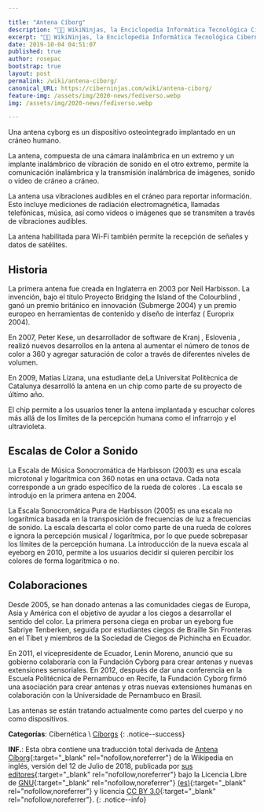 ```yaml
---

title: "Antena Cíborg"
description: "👨‍💻 WikiNinjas, la Enciclopedia Informática Tecnológica Ciberninjas: Antena Cíborg"
excerpt: "👨‍💻 WikiNinjas, la Enciclopedia Informática Tecnológica Ciberninjas: Antena Cíborg"
date: 2019-10-04 04:51:07
published: true
author: rosepac
bootstrap: true
layout: post
permalink: /wiki/antena-ciborg/
canonical_URL: https://ciberninjas.com/wiki/antena-ciborg/
feature-img: /assets/img/2020-news/fediverso.webp
img: /assets/img/2020-news/fediverso.webp

---
```


Una antena cyborg es un dispositivo osteointegrado implantado en un cráneo humano.

La antena, compuesta de una cámara inalámbrica en un extremo y un implante inalámbrico de vibración de sonido en el otro extremo, permite la comunicación inalámbrica y la transmisión inalámbrica de imágenes, sonido o video de cráneo a cráneo.

La antena usa vibraciones audibles en el cráneo para reportar información. Esto incluye mediciones de radiación electromagnética, llamadas telefónicas, música, así como videos o imágenes que se transmiten a través de vibraciones audibles.

La antena habilitada para Wi-Fi también permite la recepción de señales y datos de satélites.

## Historia

La primera antena fue creada en Inglaterra en 2003 por Neil Harbisson. La invención, bajo el título Proyecto Bridging the Island of the Colourblind , ganó un premio británico en innovación (Submerge 2004) y un premio europeo en herramientas de contenido y diseño de interfaz ( Europrix 2004).

En 2007, Peter Kese, un desarrollador de software de Kranj , Eslovenia , realizó nuevos desarrollos en la antena al aumentar el número de tonos de color a 360 y agregar saturación de color a través de diferentes niveles de volumen.

En 2009, Matias Lizana, una estudiante deLa Universitat Politècnica de Catalunya desarrolló la antena en un chip como parte de su proyecto de último año.

El chip permite a los usuarios tener la antena implantada y escuchar colores más allá de los límites de la percepción humana como el infrarrojo y el ultravioleta.

## Escalas de Color a Sonido

La Escala de Música Sonocromática de Harbisson (2003) es una escala microtonal y logarítmica con 360 notas en una octava. Cada nota corresponde a un grado específico de la rueda de colores . La escala se introdujo en la primera antena en 2004.

La Escala Sonocromática Pura de Harbisson (2005) es una escala no logarítmica basada en la transposición de frecuencias de luz a frecuencias de sonido. La escala descarta el color como parte de una rueda de colores e ignora la percepción musical / logarítmica, por lo que puede sobrepasar los límites de la percepción humana. La introducción de la nueva escala al eyeborg en 2010, permite a los usuarios decidir si quieren percibir los colores de forma logarítmica o no.

## Colaboraciones

Desde 2005, se han donado antenas a las comunidades ciegas de Europa, Asia y América con el objetivo de ayudar a los ciegos a desarrollar el sentido del color. La primera persona ciega en probar un eyeborg fue Sabriye Tenberken, seguida por estudiantes ciegos de Braille Sin Fronteras en el Tíbet y miembros de la Sociedad de Ciegos de Pichincha en Ecuador.

En 2011, el vicepresidente de Ecuador, Lenin Moreno, anunció que su gobierno colaboraría con la Fundación Cyborg para crear antenas y nuevas extensiones sensoriales. En 2012, después de dar una conferencia en la Escuela Politécnica de Pernambuco en Recife, la Fundación Cyborg firmó una asociación para crear antenas y otras nuevas extensiones humanas en colaboración con la Universidade de Pernambuco en Brasil.

Las antenas se están tratando actualmente como partes del cuerpo y no como dispositivos.

**Categorías**: Cibernética \ [Cíborgs](/wiki/categoria/cambio-tecnologico/)
{: .notice--success}

**INF.**: Esta obra contiene una traducción total derivada de [Antena Cíborg](https://en.wikipedia.org/wiki/Cyborg_antenna){:target="_blank" rel="nofollow,noreferrer"} de la Wikipedia en inglés, versión del 12 de Julio de 2018, publicada por [sus editores](https://en.wikipedia.org/w/index.php?title=Cyborg_antenna&action=history){:target="_blank" rel="nofollow,noreferrer"} bajo la Licencia Libre de [GNU](http://www.gnu.org/licenses/licenses.html#GPL){:target="_blank" rel="nofollow,noreferrer"} [(es)](https://es.wikipedia.org/wiki/Wikipedia:Traducci%C3%B3n_no_oficial_de_la_Licencia_de_documentaci%C3%B3n_libre_de_GNU){:target="_blank" rel="nofollow,noreferrer"} y licencia [CC BY 3.0](https://creativecommons.org/licenses/by-sa/3.0/deed.es){:target="_blank" rel="nofollow,noreferrer"}.
{: .notice--info}